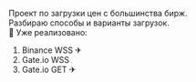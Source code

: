 Проект по загрузки цен с большинства бирж.<br>
Разбираю способы и варианты загрузок.<br>
📢 Уже реализовано:
<ol>
  <li>Binance WSS ✈</li>
  <li>Gate.io WSS</li>
  <li>Gate.io GET ✈</li>
</ol>
